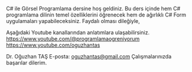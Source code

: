 C# ile Görsel Programlama dersine hoş geldiniz. Bu ders içinde hem C# programlama dilinin temel özelliklerini öğrenecek hem de ağırlıklı C# Form uygulamaları yapabileceksiniz.
Faydalı olması dileğiyle, 

Aşağıdaki Youtube kanallarından anlatımlara ulaşabilirsiniz.
https://www.youtube.com/@programlamaogreniyorum
https://www.youtube.com/oguzhantas

Dr. Oğuzhan TAŞ
E-posta: oguzhantas@gmail.com
Çalışmalarınızda başarılar dilerim.
